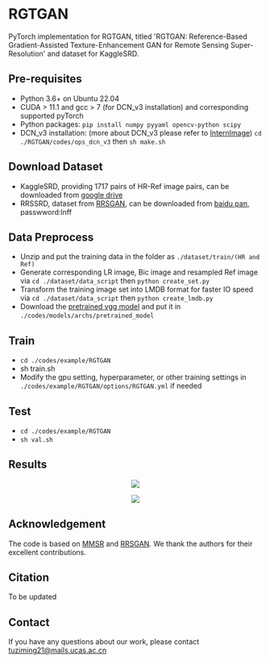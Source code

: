 # RGTGAN
PyTorch implementation for RGTGAN, titled 'RGTGAN: Reference-Based Gradient-Assisted Texture-Enhancement GAN for Remote Sensing Super-Resolution' and dataset for KaggleSRD.

## Pre-requisites
* Python 3.6+ on Ubuntu 22.04
* CUDA > 11.1 and gcc > 7 (for DCN_v3 installation) and corresponding supported pyTorch
* Python packages: `pip install numpy pyyaml opencv-python scipy`
* DCN_v3 installation: (more about DCN_v3 please refer to [InternImage](https://github.com/OpenGVLab/InternImage)) `cd ./RGTGAN/codes/ops_dcn_v3` then `sh make.sh`

## Download Dataset
- KaggleSRD, providing 1717 pairs of HR-Ref image pairs, can be downloaded from [google drive](https://drive.google.com/file/d/1LydosS8NQeloly5vU7TX-vr1fZks6AXz/view?usp=drive_link)
- RRSSRD, dataset from [RRSGAN](https://github.com/dongrunmin/RRSGAN), can be downloaded from [baidu pan](https://pan.baidu.com/share/init?surl=M5HAlb9DqO5IOWQexETFaw), passwword:lnff

## Data Preprocess
- Unzip and put the training data in the folder as `./dataset/train/(HR and Ref)`
- Generate corresponding LR image, Bic image and resampled Ref image via `cd ./dataset/data_script` then `python create_set.py`
- Transform the training image set into LMDB format for faster IO speed via `cd ./dataset/data_script` then `python create_lmdb.py`
- Download the [pretrained vgg model](https://download.pytorch.org/models/vgg19-dcbb9e9d.pth) and put it in `./codes/models/archs/pretrained_model`

## Train
- `cd ./codes/example/RGTGAN`
- sh train.sh
- Modify the gpu setting, hyperparameter, or other training settings in `./codes/example/RGTGAN/options/RGTGAN.yml` if needed

## Test
- `cd ./codes/example/RGTGAN`
- `sh val.sh`

## Results
<p align="center">
  <img src="figures/Fig10.jpg">
</p>
<p align="center">
  <img src="figures/Fig11.jpg">
</p>

## Acknowledgement
The code is based on [MMSR](https://github.com/open-mmlab/mmagic) and [RRSGAN](https://github.com/dongrunmin/RRSGAN). We thank the authors for their excellent contributions.

## Citation
To be updated

## Contact
If you have any questions about our work, please contact [tuziming21@mails.ucas.ac.cn](tuziming21@mails.ucas.ac.cn)
